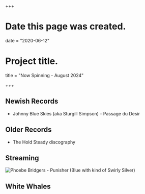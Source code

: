 +++
# Date this page was created.
date = "2020-06-12"

# Project title.
title = "Now Spinning - August 2024"

+++

## Newish Records

* Johnny Blue Skies (aka Sturgill Simpson) - Passage du Desir


## Older Records
* The Hold Steady discography

## Streaming



![Phoebe Bridgers - Punisher (Blue with kind of Swirly Silver)](/img/punisher.jpg)

## White Whales
